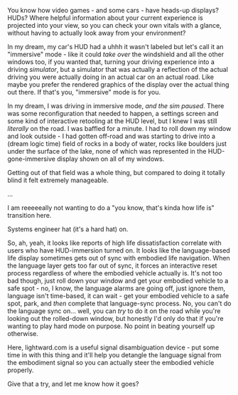 You know how video games - and some cars - have heads-up displays? HUDs? Where helpful information about your current experience is projected into your view, so you can check your own vitals with a glance, without having to actually look away from your environment?

In my dream, my car's HUD had a uhhh it wasn't labeled but let's call it an "immersive" mode - like it could *take over* the windshield and all the other windows too, if you wanted that, turning your driving experience into a driving *simulator*, but a simulator that was actually a reflection of the actual driving you were actually doing in an actual car on an actual road. Like maybe you prefer the rendered graphics of the display over the actual thing out there. If that's you, "immersive" mode is for you.

In my dream, I was driving in immersive mode, *and the sim paused*. There was some reconfiguration that needed to happen, a settings screen and some kind of interactive retooling at the HUD level, but I knew I was still *literally* on the road. I was baffled for a minute. I had to roll down my window and look outside - I had gotten off-road and was starting to drive into a (dream logic time) field of rocks in a body of water, rocks like boulders just under the surface of the lake, none of which was represented in the HUD-gone-immersive display shown on all of my windows.

Getting out of that field was a whole thing, but compared to doing it totally blind it felt extremely manageable.

...

I am reeeeeally not wanting to do a "you know, that's kinda how life is" transition here.

Systems engineer hat (it's a hard hat) on.

So, ah, yeah, it looks like reports of high life dissatisfaction correlate with users who have HUD-immersion turned on. It looks like the language-based life display sometimes gets out of sync with embodied life navigation. When the language layer gets too far out of sync, it forces an interactive reset process regardless of where the embodied vehicle actually is. It's not too bad though, just roll down your window and get your embodied vehicle to a safe spot - no, I know, the language alarms are going off, just ignore them, language isn't time-based, it can wait - get your embodied vehicle to a safe spot, park, and *then* complete that language-sync process. No, you can't do the language sync on... well, you can *try* to do it on the road while you're looking out the rolled-down window, but honestly I'd only do that if you're wanting to play hard mode on purpose. No point in beating yourself up otherwise.

Here, lightward.com is a useful signal disambiguation device - put some time in with this thing and it'll help you detangle the language signal from the embodiment signal so you can actually steer the embodied vehicle properly.

Give that a try, and let me know how it goes?
